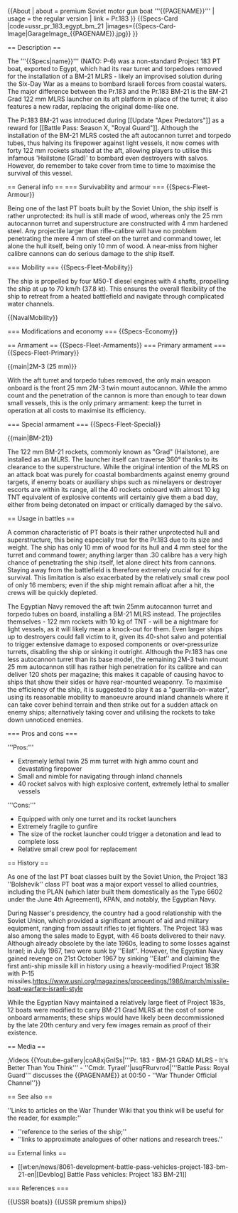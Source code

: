 {{About
| about = premium Soviet motor gun boat '''{{PAGENAME}}'''
| usage = the regular version
| link = Pr.183
}}
{{Specs-Card
|code=ussr_pr_183_egypt_bm_21
|images={{Specs-Card-Image|GarageImage_{{PAGENAME}}.jpg}}
}}

== Description ==
<!-- ''In the first part of the description, cover the history of the ship's creation and military application. In the second part, tell the reader about using this ship in the game. Add a screenshot: if a beginner player has a hard time remembering vehicles by name, a picture will help them identify the ship in question.'' -->
The '''{{Specs|name}}''' (NATO: P-6) was a non-standard Project 183 PT boat, exported to Egypt, which had its rear turret and torpedoes removed for the installation of a BM-21 MLRS - likely an improvised solution during the Six-Day War as a means to bombard Israeli forces from coastal waters. The major difference between the Pr.183 and the Pr.183 BM-21 is the BM-21 Grad 122 mm MLRS launcher on its aft platform in place of the turret; it also features a new radar, replacing the original dome-like one.

The Pr.183 BM-21 was introduced during [[Update "Apex Predators"]] as a reward for [[Battle Pass: Season X, "Royal Guard"]]. Although the installation of the BM-21 MLRS costed the aft autocannon turret and torpedo tubes, thus halving its firepower against light vessels, it now comes with forty 122 mm rockets situated at the aft, allowing players to utilise this infamous 'Hailstone (Grad)' to bombard even destroyers with salvos. However, do remember to take cover from time to time to maximise the survival of this vessel.

== General info ==
=== Survivability and armour ===
{{Specs-Fleet-Armour}}
<!-- ''Talk about the vehicle's armour. Note the most well-defended and most vulnerable zones, e.g. the ammo magazine. Evaluate the composition of components and assemblies responsible for movement and manoeuvrability. Evaluate the survivability of the primary and secondary armaments separately. Don't forget to mention the size of the crew, which plays an important role in fleet mechanics. Save tips on preserving survivability for the "Usage in battles" section. If necessary, use a graphical template to show the most well-protected or most vulnerable points in the armour.'' -->
Being one of the last PT boats built by the Soviet Union, the ship itself is rather unprotected: its hull is still made of wood, whereas only the 25 mm autocannon turret and superstructure are constructed with 4 mm hardened steel. Any projectile larger than rifle-calibre will have no problem penetrating the mere 4 mm of steel on the turret and command tower, let alone the hull itself, being only 10 mm of wood. A near-miss from higher calibre cannons can do serious damage to the ship itself.

=== Mobility ===
{{Specs-Fleet-Mobility}}
<!-- ''Write about the ship's mobility. Evaluate its power and manoeuvrability, rudder rerouting speed, stopping speed at full tilt, with its maximum forward and reverse speed.'' -->
The ship is propelled by four M50-T diesel engines with 4 shafts, propelling the ship at up to 70 km/h (37.8 kt). This ensures the overall flexibility of the ship to retreat from a heated battlefield and navigate through complicated water channels.

{{NavalMobility}}

=== Modifications and economy ===
{{Specs-Economy}}

== Armament ==
{{Specs-Fleet-Armaments}}
=== Primary armament ===
{{Specs-Fleet-Primary}}
<!-- ''Provide information about the characteristics of the primary armament. Evaluate their efficacy in battle based on their reload speed, ballistics and the capacity of their shells. Add a link to the main article about the weapon: <code><nowiki>{{main|Weapon name (calibre)}}</nowiki></code>. Broadly describe the ammunition available for the primary armament, and provide recommendations on how to use it and which ammunition to choose.'' -->
{{main|2M-3 (25 mm)}}

With the aft turret and torpedo tubes removed, the only main weapon onboard is the front 25 mm 2M-3 twin mount autocannon. While the ammo count and the penetration of the cannon is more than enough to tear down small vessels, this is the only primary armament: keep the turret in operation at all costs to maximise its efficiency.

=== Special armament ===
{{Specs-Fleet-Special}}
<!-- ''Mortars, rocket launchers and missiles are also effective in skilled hands and can take an off-guard opponent by surprise. Evaluate the ammunition of this type of armament and rate its performance in combat. If there are no special armaments, remove this section.'' -->
{{main|BM-21}}

The 122 mm BM-21 rockets, commonly known as "Grad" (Hailstone), are installed as an MLRS. The launcher itself can traverse 360° thanks to its clearance to the superstructure. While the original intention of the MLRS on an attack boat was purely for coastal bombardments against enemy ground targets, if enemy boats or auxiliary ships such as minelayers or destroyer escorts are within its range, all the 40 rockets onboard with almost 10 kg TNT equivalent of explosive contents will certainly give them a bad day, either from being detonated on impact or critically damaged by the salvo.

== Usage in battles ==
<!-- ''Describe the technique of using this ship, the characteristics of her use in a team and tips on strategy. Abstain from writing an entire guide – don't try to provide a single point of view, but give the reader food for thought. Talk about the most dangerous opponents for this vehicle and provide recommendations on fighting them. If necessary, note the specifics of playing with this vehicle in various modes (AB, RB, SB).'' -->

A common characteristic of PT boats is their rather unprotected hull and superstructure, this being especially true for the Pr.183 due to its size and weight. The ship has only 10 mm of wood for its hull and 4 mm steel for the turret and command tower; anything larger than .30 calibre has a very high chance of penetrating the ship itself, let alone direct hits from cannons. Staying away from the battlefield is therefore extremely crucial for its survival. This limitation is also exacerbated by the relatively small crew pool of only 16 members; even if the ship might remain afloat after a hit, the crews will be quickly depleted.

The Egyptian Navy removed the aft twin 25mm autocannon turret and torpedo tubes on board, installing a BM-21 MLRS instead. The projectiles themselves - 122 mm rockets with 10 kg of TNT - will be a nightmare for light vessels, as it will likely mean a knock-out for them. Even larger ships up to destroyers could fall victim to it, given its 40-shot salvo and potential to trigger extensive damage to exposed components or over-pressurize turrets, disabling the ship or sinking it outright. Although the Pr.183 has one less autocannon turret than its base model, the remaining 2M-3 twin mount 25 mm autocannon still has rather high penetration for its calibre and can deliver 120 shots per magazine; this makes it capable of causing havoc to ships that show their sides or have rear-mounted weaponry. To maximise the efficiency of the ship, it is suggested to play it as a "guerrilla-on-water", using its reasonable mobility to manoeuvre around inland channels where it can take cover behind terrain and then strike out for a sudden attack on enemy ships; alternatively taking cover and utilising the rockets to take down unnoticed enemies.

=== Pros and cons ===
<!-- ''Summarise and briefly evaluate the vehicle in terms of its characteristics and combat effectiveness. Mark its pros and cons in the bulleted list. Try not to use more than 6 points for each of the characteristics. Avoid using categorical definitions such as "bad", "good" and the like - use substitutions with softer forms such as "inadequate" and "effective".'' -->

'''Pros:'''

* Extremely lethal twin 25 mm turret with high ammo count and devastating firepower
* Small and nimble for navigating through inland channels
* 40 rocket salvos with high explosive content, extremely lethal to smaller vessels

'''Cons:'''

* Equipped with only one turret and its rocket launchers
* Extremely fragile to gunfire
* The size of the rocket launcher could trigger a detonation and lead to complete loss
* Relative small crew pool for replacement

== History ==
<!-- ''Describe the history of the creation and combat usage of the ship in more detail than in the introduction. If the historical reference turns out to be too long, take it to a separate article, taking a link to the article about the ship and adding a block "/History" (example: <nowiki>https://wiki.warthunder.com/(Ship-name)/History</nowiki>) and add a link to it here using the <code>main</code> template. Be sure to reference text and sources by using <code><nowiki><ref></ref></nowiki></code>, as well as adding them at the end of the article with <code><nowiki><references /></nowiki></code>. This section may also include the ship's dev blog entry (if applicable) and the in-game encyclopedia description (under <code><nowiki>=== In-game description ===</nowiki></code>, also if applicable).'' -->
As one of the last PT boat classes built by the Soviet Union, the Project 183 ''Bolshevik'' class PT boat was a major export vessel to allied countries, including the PLAN (which later built them domestically as the Type 6602 under the June 4th Agreement), KPAN, and notably, the Egyptian Navy.

During Nasser's presidency, the country had a good relationship with the Soviet Union, which provided a significant amount of aid and military equipment, ranging from assault rifles to jet fighters. The Project 183 was also among the sales made to Egypt, with 46 boats delivered to their navy. Although already obsolete by the late 1960s, leading to some losses against Israel; in July 1967, two were sunk by ''Eilat''. However, the Egyptian Navy gained revenge on 21st October 1967 by sinking ''Eilat'' and claiming the first anti-ship missile kill in history using a heavily-modified Project 183R with P-15 missiles.<ref>https://www.usni.org/magazines/proceedings/1986/march/missile-boat-warfare-israeli-style</ref>

While the Egyptian Navy maintained a relatively large fleet of Project 183s, 12 boats were modified to carry BM-21 Grad MLRS at the cost of some onboard armaments; these ships would have likely been decommissioned by the late 20th century and very few images remain as proof of their existence.

== Media ==
<!-- ''Excellent additions to the article would be video guides, screenshots from the game, and photos.'' -->

;Videos
{{Youtube-gallery|coA8xjGnlSs|'''Pr. 183 - BM-21 GRAD MLRS - It's Better Than You Think''' - ''Cmdr. Tyrael''|usqFRurvro4|'''Battle Pass: Royal Guard''' discusses the {{PAGENAME}} at 00:50 - ''War Thunder Official Channel''}}

== See also ==
<!-- ''Links to articles on the War Thunder Wiki that you think will be useful for the reader, for example:''
* ''reference to the series of the ship;''
* ''links to approximate analogues of other nations and research trees.'' -->
''Links to articles on the War Thunder Wiki that you think will be useful for the reader, for example:''

* ''reference to the series of the ship;''
* ''links to approximate analogues of other nations and research trees.''

== External links ==
<!-- ''Paste links to sources and external resources, such as:''
* ''topic on the official game forum;''
* ''other literature.'' -->

* [[wt:en/news/8061-development-battle-pass-vehicles-project-183-bm-21-en|[Devblog] Battle Pass vehicles: Project 183 BM-21]]

=== References ===
<references />

{{USSR boats}}
{{USSR premium ships}}